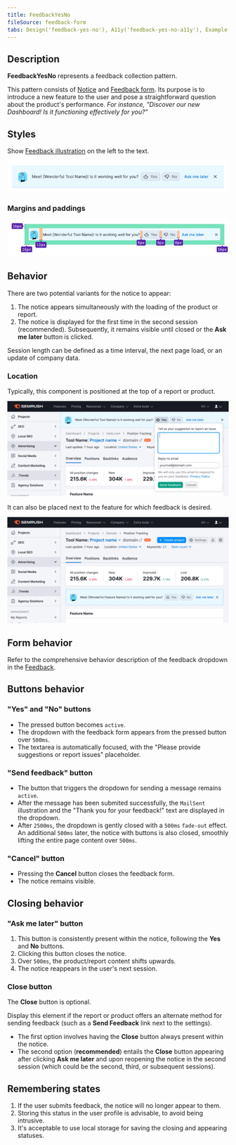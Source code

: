 ```yaml
---
title: FeedbackYesNo
fileSource: feedback-form
tabs: Design('feedback-yes-no'), A11y('feedback-yes-no-a11y'), Example('feedback-yes-no-code')
---
```


## Description

**FeedbackYesNo** represents a feedback collection pattern.

This pattern consists of [Notice](/components/notice/notice) and [Feedback form](/components/feedback/feedback). Its purpose is to introduce a new feature to the user and pose a straightforward question about the product's performance. _For instance, "Discover our new Dashboard! Is it functioning effectively for you?"_

## Styles

Show [Feedback illustration](/style/illustration/illustration) on the left to the text.

![](static/feedback-yes-no.png)

### Margins and paddings

![](static/feedback-yes-no-sizes.png)

## Behavior

There are two potential variants for the notice to appear:

1. The notice appears simultaneously with the loading of the product or report.
2. The notice is displayed for the first time in the second session (recommended). Subsequently, it remains visible until closed or the **Ask me later** button is clicked.

Session length can be defined as a time interval, the next page load, or an update of company data.

### Location

Typically, this component is positioned at the top of a report or product.

![](static/send-feedback-notice-on-top.png)

It can also be placed next to the feature for which feedback is desired.

![](static/send-feedback-notice-next-to-feature.png)

## Form behavior

Refer to the comprehensive behavior description of the feedback dropdown in the [Feedback](/components/feedback/feedback).

## Buttons behavior

### "Yes" and "No" buttons

- The pressed button becomes `active`.
- The dropdown with the feedback form appears from the pressed button over `500ms`.
- The textarea is automatically focused, with the "Please provide suggestions or report issues" placeholder.

### "Send feedback" button

- The button that triggers the dropdown for sending a message remains `active`.
- After the message has been submited successfully, the `MailSent` illustration and the "Thank you for your feedback!" text are displayed in the dropdown.
- After `2500ms`, the dropdown is gently closed with a `500ms` `fade-out` effect. An additional `500ms` later, the notice with buttons is also closed, smoothly lifting the entire page content over `500ms`.

### "Cancel" button

- Pressing the **Cancel** button closes the feedback form.
- The notice remains visible.

## Closing behavior

### "Ask me later" button

1. This button is consistently present within the notice, following the **Yes** and **No** buttons.
2. Clicking this button closes the notice.
3. Over `500ms`, the product/report content shifts upwards.
4. The notice reappears in the user's next session.

### Close button

The **Close** button is optional.

Display this element if the report or product offers an alternate method for sending feedback (such as a **Send Feedback** link next to the settings).

- The first option involves having the **Close** button always present within the notice.
- The second option (**recommended**) entails the **Close** button appearing after clicking **Ask me later** and upon reopening the notice in the second session (which could be the second, third, or subsequent sessions).

## Remembering states

1. If the user submits feedback, the notice will no longer appear to them.
2. Storing this status in the user profile is advisable, to avoid being intrusive.
3. It's acceptable to use local storage for saving the closing and appearing statuses.
